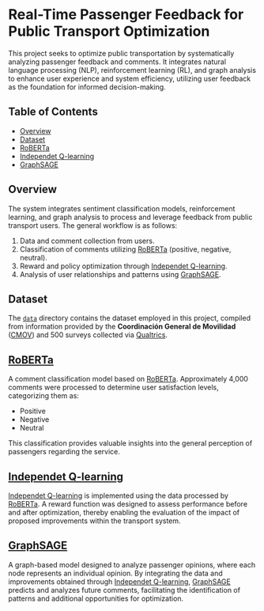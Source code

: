 # Real-Time Passenger Feedback for Public Transport Optimization

This project seeks to optimize public transportation by systematically analyzing passenger feedback and comments. It integrates natural language processing (NLP), reinforcement learning (RL), and graph analysis to enhance user experience and system efficiency, utilizing user feedback as the foundation for informed decision-making.

## Table of Contents

- [Overview](#overview)
- [Dataset](#dataset)
- [RoBERTa](#roberta)
- [Independet Q-learning](#independet-q-learning)
- [GraphSAGE](#graphsage)

## Overview

The system integrates sentiment classification models, reinforcement learning, and graph analysis to process and leverage feedback from public transport users. The general workflow is as follows:

1. Data and comment collection from users.
2. Classification of comments utilizing [RoBERTa](src/RoBERTa/) (positive, negative, neutral).
3. Reward and policy optimization through [Independet Q-learning](src/Q-learning/).
4. Analysis of user relationships and patterns using [GraphSAGE](src/GraphSAGE/).

## Dataset

The [`data`](data) directory contains the dataset employed in this project, compiled from information provided by the **Coordinación General de Movilidad** ([CMOV](https://www.aguascalientes.gob.mx/cmov/)) and 500 surveys collected via [Qualtrics](https://qualtricsxm8h23qkg2c.qualtrics.com/jfe/form/SV_6JeIbhOgzTszQBU).

## [RoBERTa](src/RoBERTa/)

A comment classification model based on [RoBERTa](src/RoBERTa/). Approximately 4,000 comments were processed to determine user satisfaction levels, categorizing them as:

- Positive
- Negative
- Neutral

This classification provides valuable insights into the general perception of passengers regarding the service.

## [Independet Q-learning](src/Q-learning/)

[Independet Q-learning](src/Q-learning/) is implemented using the data processed by [RoBERTa](src/RoBERTa/). A reward function was designed to assess performance before and after optimization, thereby enabling the evaluation of the impact of proposed improvements within the transport system.

## [GraphSAGE](src/GraphSAGE/)

A graph-based model designed to analyze passenger opinions, where each node represents an individual opinion. By integrating the data and improvements obtained through [Independet Q-learning](src/Q-learning/), [GraphSAGE](src/GraphSAGE/) predicts and analyzes future comments, facilitating the identification of patterns and additional opportunities for optimization.
